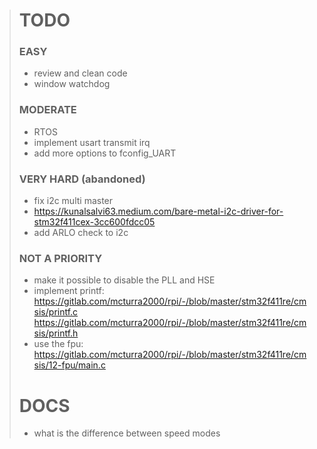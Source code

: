 > # TODO
> ### EASY
> * review and clean code
> * window watchdog
>
> ### MODERATE
> * RTOS
> * implement usart transmit irq
> * add more options to fconfig_UART
>
> ### VERY HARD (abandoned)
> * fix i2c multi master
> * https://kunalsalvi63.medium.com/bare-metal-i2c-driver-for-stm32f411cex-3cc600fdcc05
> * add ARLO check to i2c
>
> ### NOT A PRIORITY
> * make it possible to disable the PLL and HSE
> * implement printf: https://gitlab.com/mcturra2000/rpi/-/blob/master/stm32f411re/cmsis/printf.c https://gitlab.com/mcturra2000/rpi/-/blob/master/stm32f411re/cmsis/printf.h
> * use the fpu: https://gitlab.com/mcturra2000/rpi/-/blob/master/stm32f411re/cmsis/12-fpu/main.c
>
> # DOCS
> * what is the difference between speed modes
